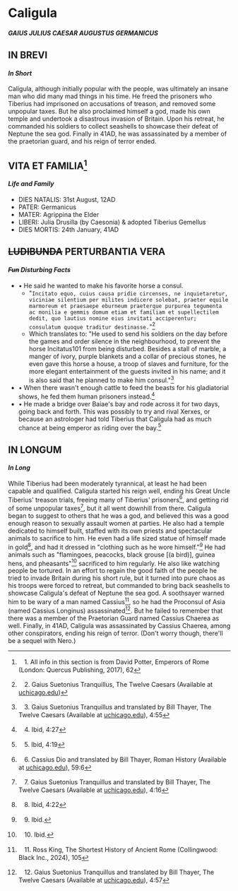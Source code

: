 # **Caligula**
#### *GAIUS JULIUS CAESAR AUGUSTUS GERMANICUS*

## IN BREVI
#### *In Short*
Caligula, although initially popular with the people, was ultimately an insane man who did many mad things in his time. He freed the prisoners who Tiberius had imprisoned on accusations of treason, and removed some unpopular taxes. But he also proclaimed himself a god, made his own temple and undertook a disastrous invasion of Britain. Upon his retreat, he commanded his soldiers to collect seashells to showcase their defeat of Neptune the sea god. Finally in 41AD, he was assassinated by a member of the praetorian guard, and his reign of terror ended.

## VITA ET FAMILIA[^1]
#### *Life and Family*
- DIES NATALIS: 31st August, 12AD
- PATER: Germanicus
- MATER: Agrippina the Elder
- LIBERI: Julia Drusilla (by Caesonia) & adopted Tiberius Gemellus
- DIES MORTIS: 24th January, 41AD

## ~~LUDIBUNDA~~ PERTURBANTIA VERA
#### *~~Fun~~ Disturbing Facts*
 - • He said he wanted to make his favorite horse a consul.
   - "`Incitato equo, cuius causa pridie circenses, ne inquietaretur, viciniae silentium per milites indicere solebat, praeter equile marmoreum et praesaepe eburneum praeterque purpurea tegumenta ac monilia e gemmis domum etiam et familiam et supellectilem dedit, quo lautius nomine eius invitati acciperentur; consulatum quoque traditur destinasse.`"[^2]
   - Which translates to: "He used to send his soldiers on the day before the games and order silence in the neighbourhood, to prevent the horse Incitatus⁠101 from being disturbed. Besides a stall of marble, a manger of ivory, purple blankets and a collar of precious stones, he even gave this horse a house, a troop of slaves and furniture, for the more elegant entertainment of the guests invited in his name; and it is also said that he planned to make him consul."[^3]
 - • When there wasn't enough cattle to feed the beasts for his gladiatorial shows, he fed them human prisoners instead.[^4]
 - • He made a bridge over Baiae's bay and rode across it for two days, going back and forth. This was possibly to try and rival Xerxes, or because an astrologer had told Tiberius that Caligula had as much chance at being emperor as riding over the bay.[^5]

## IN LONGUM
#### *In Long*
While Tiberius had been moderately tyrannical, at least he had been capable and qualified. Caligula started his reign well, ending his Great Uncle Tiberius' treason trials, freeing many of Tiberius' prisoners[^6], and getting rid of some unpopular taxes[^7], but it all went downhill from there.
Caligula began to suggest to others that he was a god, and believed this was a good enough reason to sexually assault women at parties. He also had a temple dedicated to himself built, staffed with its own priests and spectacular animals to sacrifice to him. He even had a life sized statue of himself made in gold[^8], and had it dressed in "clothing such as he wore himself."[^9] He had animals such as "flamingoes, peacocks, black grouse [(a bird)], guinea hens, and pheasants"[^10] sacrificed to him regularly.
He also like watching people be tortured.
In an effort to regain the good faith of the people he tried to invade Britain during his short rule, but it turned into pure chaos as his troops were forced to retreat, but commanded to bring back seashells to showcase Caligula's defeat of Neptune the sea god.
A soothsayer warned him to be wary of a man named Cassius[^11], so he had the Proconsul of Asia (named Cassius Longinus) assassinated[^12]. But he failed to remember that there was a member of the Praetorian Guard named Cassius Chaerea as well.
Finally, in 41AD, Caligula was assassinated by Cassius Chaerea, among other conspirators, ending his reign of terror. (Don't worry though, there'll be a sequel with Nero.)

[^1]: ㅤ1. All info in this section is from David Potter, Emperors of Rome (London: Quercus Publishing, 2017), 62
[^2]: ㅤ2. Gaius Suetonius Tranquillus, The Twelve Caesars (Available at [uchicago.edu](https://penelope.uchicago.edu/Thayer/L/Roman/Texts/Suetonius/12Caesars/Caligula*.html))
[^3]: ㅤ3. Gaius Suetonius Tranquillus and translated by Bill Thayer, The Twelve Caesars (Available at [uchicago.edu](https://penelope.uchicago.edu/Thayer/E/Roman/Texts/Suetonius/12Caesars/Caligula*.html)), 4:55
[^4]: ㅤ4. Ibid, 4:27
[^5]: ㅤ5. Ibid, 4:19
[^6]: ㅤ6. Cassius Dio and translated by Bill Thayer, Roman History (Available at [uchicago.edu](https://penelope.uchicago.edu/thayer/e/roman/texts/cassius_dio/59*.html)), 59:6
[^7]: ㅤ7. Gaius Suetonius Tranquillus and translated by Bill Thayer, The Twelve Caesars (Available at [uchicago.edu](https://penelope.uchicago.edu/Thayer/E/Roman/Texts/Suetonius/12Caesars/Caligula*.html)), 4:16
[^8]: ㅤ8. Ibid, 4:22
[^9]: ㅤ9. Ibid.
[^10]: ㅤ10. Ibid.
[^11]: ㅤ11. Ross King, The Shortest History of Ancient Rome (Collingwood: Black Inc., 2024), 105
[^12]: ㅤ12. Gaius Suetonius Tranquillus and translated by Bill Thayer, The Twelve Caesars (Available at [uchicago.edu](https://penelope.uchicago.edu/Thayer/E/Roman/Texts/Suetonius/12Caesars/Caligula*.html)), 4:57